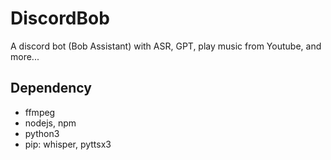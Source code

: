 # DiscordBob
A discord bot (Bob Assistant) with ASR, GPT, play music from Youtube, and more...

## Dependency
- ffmpeg
- nodejs, npm
- python3
- pip: whisper, pyttsx3